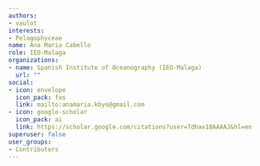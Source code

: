 ```yaml
---
authors:
- vaulot
interests:
- Pelagophyceae
name: Ana Maria Cabello
role: IEO-Malaga
organizations:
- name: Spanish Institute of Oceanography (IEO-Malaga)
  url: ""
social:
- icon: envelope
  icon_pack: fas
  link: mailto:anamaria.kbyo@gmail.com
- icon: google-scholar
  icon_pack: ai
  link: https://scholar.google.com/citations?user=Tdhax18AAAAJ&hl=en
superuser: false
user_groups:
- Contributors
---
```


